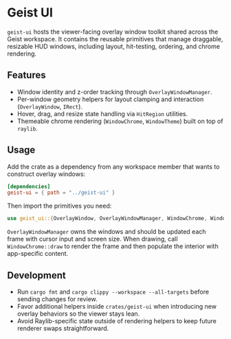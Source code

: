# Geist UI

`geist-ui` hosts the viewer-facing overlay window toolkit shared across the Geist workspace. It contains the reusable primitives that manage draggable, resizable HUD windows, including layout, hit-testing, ordering, and chrome rendering.

## Features

- Window identity and z-order tracking through `OverlayWindowManager`.
- Per-window geometry helpers for layout clamping and interaction (`OverlayWindow`, `IRect`).
- Hover, drag, and resize state handling via `HitRegion` utilities.
- Themeable chrome rendering (`WindowChrome`, `WindowTheme`) built on top of `raylib`.

## Usage

Add the crate as a dependency from any workspace member that wants to construct overlay windows:

```toml
[dependencies]
geist-ui = { path = "../geist-ui" }
```

Then import the primitives you need:

```rust
use geist_ui::{OverlayWindow, OverlayWindowManager, WindowChrome, WindowTheme};
```

`OverlayWindowManager` owns the windows and should be updated each frame with cursor input and screen size. When drawing, call `WindowChrome::draw` to render the frame and then populate the interior with app-specific content.

## Development

- Run `cargo fmt` and `cargo clippy --workspace --all-targets` before sending changes for review.
- Favor additional helpers inside `crates/geist-ui` when introducing new overlay behaviors so the viewer stays lean.
- Avoid Raylib-specific state outside of rendering helpers to keep future renderer swaps straightforward.
